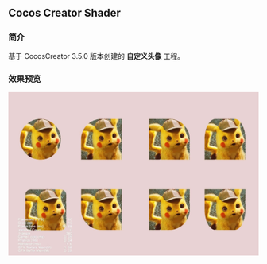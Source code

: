 ## Cocos Creator Shader

### 简介
基于 CocosCreator 3.5.0 版本创建的 **自定义头像** 工程。

### 效果预览
![image](../../../image/202202/2022022501.jpeg)